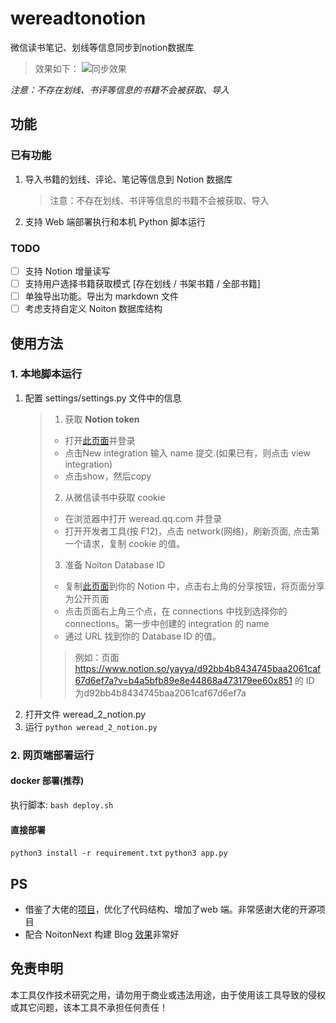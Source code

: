 # wereadtonotion

微信读书笔记、划线等信息同步到notion数据库
> 效果如下：
> ![同步效果](https://markdown-mac-work-1306720256.cos.ap-guangzhou.myqcloud.com/png/AzRZUp.png)

*注意：不存在划线、书评等信息的书籍不会被获取、导入*

## 功能

### 已有功能

1. 导入书籍的划线、评论、笔记等信息到 Notion 数据库
   > 注意：不存在划线、书评等信息的书籍不会被获取、导入
2. 支持 Web 端部署执行和本机 Python 脚本运行

### TODO

- [ ] 支持 Notion 增量读写
- [ ] 支持用户选择书籍获取模式 [存在划线 / 书架书籍 / 全部书籍]
- [ ] 单独导出功能。导出为 markdown 文件
- [ ] 考虑支持自定义 Noiton 数据库结构

## 使用方法

### 1. 本地脚本运行

1. 配置 settings/settings.py 文件中的信息
   > 1. 获取 **Notion token**
   > - 打开[此页面](https://www.notion.so/my-integrations)并登录
   > - 点击New integration 输入 name 提交.(如果已有，则点击 view integration)
   > - 点击show，然后copy
   > 2. 从微信读书中获取 cookie
   > - 在浏览器中打开 weread.qq.com 并登录
   > - 打开开发者工具(按 F12)，点击 network(网络)，刷新页面, 点击第一个请求，复制 cookie 的值。
   > 3. 准备 Noiton Database ID
   > - 复制[此页面](https://www.notion.so/yayya/a9b3a8dfcc0543559005a263103fc81c)到你的
       Notion 中，点击右上角的分享按钮，将页面分享为公开页面
   >- 点击页面右上角三个点，在 connections 中找到选择你的 connections。第一步中创建的 integration 的 name
   >- 通过 URL 找到你的 Database ID 的值。
      >  > 例如：页面 https://www.notion.so/yayya/d92bb4b8434745baa2061caf67d6ef7a?v=b4a5bfb89e8e44868a473179ee60x851 的
      ID 为d92bb4b8434745baa2061caf67d6ef7a
2. 打开文件 weread_2_notion.py
3. 运行 `python weread_2_notion.py`

### 2. 网页端部署运行

#### docker 部署(推荐)

执行脚本: `bash deploy.sh`

#### 直接部署

`python3 install -r requirement.txt`
`python3 app.py`

## PS

- 借鉴了大佬的[项目](https://github.com/malinkang/weread_to_notion)，优化了代码结构、增加了web 端。非常感谢大佬的开源项目
- 配合 NoitonNext 构建 Blog [效果](https://yaya.run/weread)非常好

## 免责申明

本工具仅作技术研究之用，请勿用于商业或违法用途，由于使用该工具导致的侵权或其它问题，该本工具不承担任何责任！
